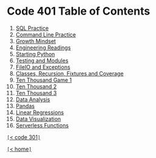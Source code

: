 # Code 401 Table of Contents

1. [SQL Practice](401-01.md)
2. [Command Line Practice](401-02.md)
3. [Growth Mindset](401-03.md)
4. [Engineering Readings](401-04.md)
5. [Starting Python](401-05.md)
6. [Testing and Modules](401-06.md)
7. [FileIO and Exceptions](401-07.md)
8. [Classes, Recursion, Fixtures and Coverage](401-08.md)
9. [Ten Thousand Game 1](401-09.md)
10. [Ten Thousand 2](401-10.md)
11. [Ten Thousand 3](401-11.md)
12. [Data Analysis](401-12.md)
13. [Pandas](401-13.md)
14. [Linear Regressions](401-14.md)
15. [Data Visualization](401-15.md)
16. [Serverless Functions](401-16.md)

[`[`< code 301`]`](code301.md)

[`[`< home`]`](README.md)
